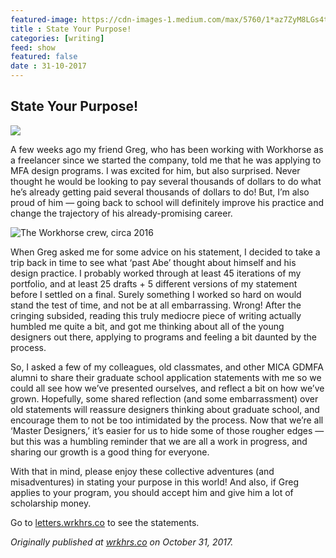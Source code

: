 ```yaml
---
featured-image: https://cdn-images-1.medium.com/max/5760/1*az7ZyM8LGs4tG2I_RK_zQg.jpeg
title : State Your Purpose!
categories: [writing]
feed: show
featured: false
date : 31-10-2017
---
```


## State Your Purpose!

![](https://cdn-images-1.medium.com/max/5760/1*az7ZyM8LGs4tG2I_RK_zQg.jpeg)

A few weeks ago my friend Greg, who has been working with Workhorse as a freelancer since we started the company, told me that he was applying to MFA design programs. I was excited for him, but also surprised. Never thought he would be looking to pay several thousands of dollars to do what he’s already getting paid several thousands of dollars to do! But, I’m also proud of him — going back to school will definitely improve his practice and change the trajectory of his already-promising career.

![The Workhorse crew, circa 2016](https://cdn-images-1.medium.com/max/5760/1*VrpITd7o6bk1EKJSDREXnQ.jpeg)

When Greg asked me for some advice on his statement, I decided to take a trip back in time to see what ‘past Abe’ thought about himself and his design practice. I probably worked through at least 45 iterations of my portfolio, and at least 25 drafts + 5 different versions of my statement before I settled on a final. Surely something I worked so hard on would stand the test of time, and not be at all embarrassing. Wrong! After the cringing subsided, reading this truly mediocre piece of writing actually humbled me quite a bit, and got me thinking about all of the young designers out there, applying to programs and feeling a bit daunted by the process.

So, I asked a few of my colleagues, old classmates, and other MICA GDMFA alumni to share their graduate school application statements with me so we could all see how we’ve presented ourselves, and reflect a bit on how we’ve grown. Hopefully, some shared reflection (and some embarrassment) over old statements will reassure designers thinking about graduate school, and encourage them to not be too intimidated by the process. Now that we’re all ‘Master Designers,’ it’s easier for us to hide some of those rougher edges — but this was a humbling reminder that we are all a work in progress, and sharing our growth is a good thing for everyone.

With that in mind, please enjoy these collective adventures (and misadventures) in stating your purpose in this world! And also, if Greg applies to your program, you should accept him and give him a lot of scholarship money.

Go to [letters.wrkhrs.co](https://letters.wrkhrs.co/) to see the statements.

*Originally published at [wrkhrs.co](https://wrkhrs.co/notes/community/state-your-purpose/) on October 31, 2017.*
